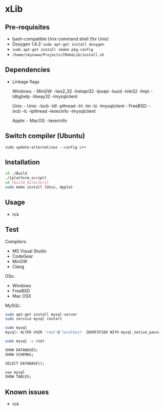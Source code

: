 # xLib

## Pre-requisites

- bash-compatible Unix command shell (for Unix)
- Doxygen 1.8.2: `sudo apt-get install doxygen`
- `sudo apt-get install cmake pkg-config`
- `/home/skynowa/Projects/CMakeLib/install.sh`

## Dependencies

- Linkage flags

    Windows:
        - MinGW: -lws2_32 -lnetapi32 -lpsapi -luuid -lole32 -lmpr -ldbghelp -libeay32 -lmysqlclient

    Unix:
        - Unix:    -lxcb -ldl -pthread -lrt -lm -lz -lmysqlclient
        - FreeBSD: -lxcb -lc -lpthread -lexecinfo -lmysqlclient

    Apple:
        - MacOS: -lexecinfo

## Switch compiler (Ubuntu)

`sudo update-alternatives --config c++`

## Installation

```bash
cd ./Build
./[platform_script]
cd [build_directory]
sudo make install (Unix, Apple)
```

## Usage

- n/a

## Test

Compilers:

- MS Visual Studio
- CodeGear
- MinGW
- Clang

OSs:

- Windows
- FreeBSD
- Mac OSX

MySQL:

```bash
sudo apt-get install mysql-server
sudo service mysql restart
```

```bash
sudo mysql
mysql> ALTER USER 'root'@'localhost' IDENTIFIED WITH mysql_native_password BY 'root';

sudo mysql -u root

SHOW DATABASES;
SHOW SCHEMAS;

SELECT DATABASE();

use mysql
SHOW TABLES;
```

## Known issues

- n/a
